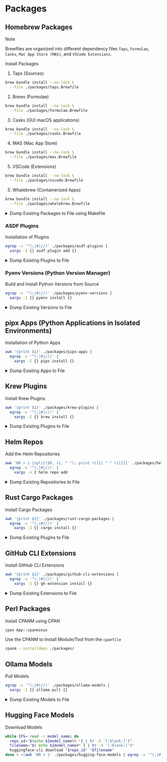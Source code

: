 # Packages

## Homebrew Packages

> [!NOTE]
> Brewfiles are organized into different dependency files `Taps`, `Formulae`, `Casks`, `Mac App Store (MAS)`, and `VSCode Extensions`.

Install Packages

1. Taps (Sources)

```bash
brew bundle install --no-lock \
  --file ./packages/taps.Brewfile
```

2. Brews (Formulae)

```bash
brew bundle install --no-lock \
  --file ./packages/formulae.Brewfile
```

3. Casks (GUI macOS applications)

```bash
brew bundle install --no-lock \
  --file ./packages/casks.Brewfile
```

4. MAS (Mac App Store)

```bash
brew bundle install --no-lock \
  --file ./packages/mas.Brewfile
```

5. VSCode (Extensions)

```bash
brew bundle install --no-lock \
  --file ./packages/vscode.Brewfile
```

5. Whalebrew (Containerized Apps)

```bash
brew bundle install --no-lock \
  --file ./packages/whalebrew.Brewfile
```

<details>
  <summary>Dump Existing Packages to File using Makefile</summary>

```bash
# Brew Formulae
brew bundle dump --no-lock --describe --force --file ./packages/formulae.Brewfile --brews

# Brew Casks
brew bundle dump --no-lock --describe --force --file ./packages/casks.Brewfile --casks

# Brew Taps
brew bundle dump --no-lock --describe --force --file ./packages/taps.Brewfile --taps

# Brew MAS
brew bundle dump --no-lock --describe --force --file ./packages/mas.Brewfile --mas

# Brew VSCode
brew bundle dump --no-lock --describe --force --file ./packages/vscode.Brewfile --vscode

# Brew Whalebrew
brew bundle dump --no-lock --describe --force --file ./packages/whalebrew.Brewfile --whalebrew

# Specific Brew Dependency Dumps
make brewfile-taps
make brewfile-formulae
make brewfile-casks
make brewfile-mas
make brewfile-vscode
make brewfile-whalebrew

# Makefile
# All Brew Dependency
make brewfile
```

</details>

### ASDF Plugins

Installation of Plugins

```bash
egrep -v '^(;|#|//)' ./packages/asdf-plugins |
  xargs -I {} asdf plugin add {}
```

<details>
  <summary>Dump Existing Plugins to File</summary>

```bash
asdf plugin list > ./packages/asdf-plugins

# Makefile
make asdf
```

</details>

### Pyenv Versions (Python Version Manager)

Build and Install Python Versions from Source

```bash
egrep -v '^(;|#|//)' ./packages/pyenv-versions |
  xargs -I {} pyenv install {}
```

<details>
  <summary>Dump Existing Versions to File</summary>

```bash
pyenv versions --bare --skip-aliases --skip-envs > ./packages/pyenv-versions

# Makefile
make pyenv
```

</details>

## pipx Apps (Python Applications in Isolated Environments)

Installation of Python Apps

```bash
awk '{print $1}' ./packages/pipx-apps |
  egrep -v '^(;|#|//)' |
    xargs -I {} pipx install {}
```

<details>
  <summary>Dump Existing Apps to File</summary>

```bash
pipx list --short > ./packages/pipx-apps

# Makefile
make pipx
```

</details>

## Krew Plugins

Install Krew Plugins

```bash
awk '{print $1}' ./packages/krew-plugins |
  egrep -v '^(;|#|//)' |
    xargs -I {} krew install {}
```

<details>
  <summary>Dump Existing Plugins to File</summary>

```bash
krew list > ./packages/krew-plugins

# Makefile
make krew
```

</details>

## Helm Repos

Add the Helm Repositories

```bash
awk 'NR > 1 {split($0, ri, " "); print ri[1] " " ri[2]}' ./packages/helm-repos |
  egrep -v '^(;|#|//)' |
    xargs -n 2 helm repo add
```

<details>
  <summary>Dump Existing Repositories to File</summary>

```bash
helm repo list > ./packages/helm-repos

# Makefile
make helm
```

</details>

## Rust Cargo Packages

Install Cargo Packages

```bash
awk '{print $1}' ./packages/rust-cargo-packages |
  egrep -v '^(;|#|//)' |
    xargs -I {} cargo install {}
```

<details>
  <summary>Dump Existing Plugins to File</summary>

```bash
cat ~/.cargo/.crates2.json | jq -r '.installs | keys[] | split(" ")[0]' > ./packages/rust-cargo-packages

# Makefile
make rust-cargo
```

</details>

## GitHub CLI Extensions

Install GitHub CLI Extensions

```bash
awk '{print $1}' ./packages/github-cli-extensions |
  egrep -v '^(;|#|//)' |
    xargs -I {} gh extension install {}
```

<details>
  <summary>Dump Existing Extensions to File</summary>

```bash
gh extension list | awk -F'\t' '{print $2}' > $(PACKAGES)/github-cli-extensions

# Makefile
make github-cli-extension
```

</details>

## Perl Packages

Install CPANM using CPAN

```bash
cpan App::cpanminus
```

Use the CPANM to Install Module/Tool from the `cpanfile`

```bash
cpanm --installdeps ./packages/
```

## Ollama Models

Pull Models

```bash
egrep -v '^(;|#|//)' ./packages/ollama-models |
  xargs -I {} ollama pull {}
```

<details>
  <summary>Dump Existing Models to File</summary>

```bash
ollama list |
  awk 'NR > 1 { print $1 }' > ./packages/ollama-models

# Makefile
make ollama
```

</details>

## Hugging Face Models

Download Models

```bash
while IFS= read -r model_name; do
  repo_id="$(echo ${model_name%% *} | tr -d '[:blank:]')"
  filename="$( echo ${model_name#* } | tr -d '[:blank:]')"
  huggingface-cli download "$repo_id" "$filename"
done < <(awk 'NR > 1' ./packages/hugging-face-models | egrep -v '^(;|#|//)')
```
